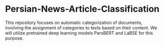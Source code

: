 # Persian-News-Article-Classification
This repository focuses on automatic categorization of documents, involving the assignment of categories to texts based on their content. We will utilize pretrained deep learning models ParsBERT and LaBSE for this purpose.
